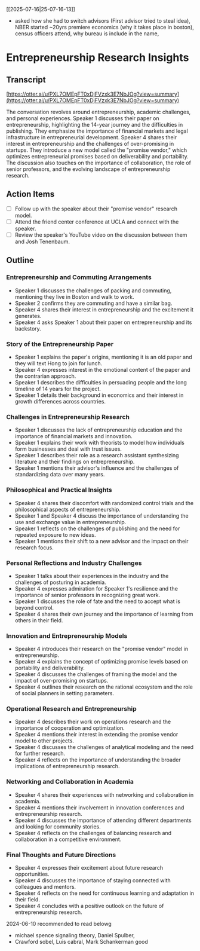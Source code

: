 [[2025-07-16|25-07-16-13]]

- asked how she had to switch advisors (First advisor tried to steal idea), 
NBER started ~20yrs premiere economics (why it takes place in boston), census officers attend, why bureau is include in the name, 

# Entrepreneurship Research Insights

## Transcript

[https://otter.ai/u/PXL7OMEpFT0xDjFVzxk3E7NbJOg?view=summary](https://otter.ai/u/PXL7OMEpFT0xDjFVzxk3E7NbJOg?view=summary)

The conversation revolves around entrepreneurship, academic challenges, and personal experiences. Speaker 1 discusses their paper on entrepreneurship, highlighting the 14-year journey and the difficulties in publishing. They emphasize the importance of financial markets and legal infrastructure in entrepreneurial development. Speaker 4 shares their interest in entrepreneurship and the challenges of over-promising in startups. They introduce a new model called the "promise vendor," which optimizes entrepreneurial promises based on deliverability and portability. The discussion also touches on the importance of collaboration, the role of senior professors, and the evolving landscape of entrepreneurship research.

## Action Items

- [ ] Follow up with the speaker about their "promise vendor" research model.
- [ ] Attend the friend center conference at UCLA and connect with the speaker.
- [ ] Review the speaker's YouTube video on the discussion between them and Josh Tenenbaum.

## Outline

### Entrepreneurship and Commuting Arrangements

- Speaker 1 discusses the challenges of packing and commuting, mentioning they live in Boston and walk to work.
- Speaker 2 confirms they are commuting and have a similar bag.
- Speaker 4 shares their interest in entrepreneurship and the excitement it generates.
- Speaker 4 asks Speaker 1 about their paper on entrepreneurship and its backstory.

### Story of the Entrepreneurship Paper

- Speaker 1 explains the paper's origins, mentioning it is an old paper and they will text Hong to join for lunch.
- Speaker 4 expresses interest in the emotional content of the paper and the contrarian approach.
- Speaker 1 describes the difficulties in persuading people and the long timeline of 14 years for the project.
- Speaker 1 details their background in economics and their interest in growth differences across countries.

### Challenges in Entrepreneurship Research

- Speaker 1 discusses the lack of entrepreneurship education and the importance of financial markets and innovation.
- Speaker 1 explains their work with theorists to model how individuals form businesses and deal with trust issues.
- Speaker 1 describes their role as a research assistant synthesizing literature and their findings on entrepreneurship.
- Speaker 1 mentions their advisor's influence and the challenges of standardizing data over many years.

### Philosophical and Practical Insights

- Speaker 4 shares their discomfort with randomized control trials and the philosophical aspects of entrepreneurship.
- Speaker 1 and Speaker 4 discuss the importance of understanding the use and exchange value in entrepreneurship.
- Speaker 1 reflects on the challenges of publishing and the need for repeated exposure to new ideas.
- Speaker 1 mentions their shift to a new advisor and the impact on their research focus.

### Personal Reflections and Industry Challenges

- Speaker 1 talks about their experiences in the industry and the challenges of posturing in academia.
- Speaker 4 expresses admiration for Speaker 1's resilience and the importance of senior professors in recognizing great work.
- Speaker 1 discusses the role of fate and the need to accept what is beyond control.
- Speaker 4 shares their own journey and the importance of learning from others in their field.

### Innovation and Entrepreneurship Models

- Speaker 4 introduces their research on the "promise vendor" model in entrepreneurship.
- Speaker 4 explains the concept of optimizing promise levels based on portability and deliverability.
- Speaker 4 discusses the challenges of framing the model and the impact of over-promising on startups.
- Speaker 4 outlines their research on the rational ecosystem and the role of social planners in setting parameters.

### Operational Research and Entrepreneurship

- Speaker 4 describes their work on operations research and the importance of cooperation and optimization.
- Speaker 4 mentions their interest in extending the promise vendor model to other projects.
- Speaker 4 discusses the challenges of analytical modeling and the need for further research.
- Speaker 4 reflects on the importance of understanding the broader implications of entrepreneurship research.

### Networking and Collaboration in Academia

- Speaker 4 shares their experiences with networking and collaboration in academia.
- Speaker 4 mentions their involvement in innovation conferences and entrepreneurship research.
- Speaker 4 discusses the importance of attending different departments and looking for community stories.
- Speaker 4 reflects on the challenges of balancing research and collaboration in a competitive environment.

### Final Thoughts and Future Directions

- Speaker 4 expresses their excitement about future research opportunities.
- Speaker 4 discusses the importance of staying connected with colleagues and mentors.
- Speaker 4 reflects on the need for continuous learning and adaptation in their field.
- Speaker 4 concludes with a positive outlook on the future of entrepreneurship research.


2024-06-10
recommended to read belowg
- michael spence signaling theory, Daniel Spulber,
- Crawford sobel, Luis cabral,  Mark Schankerman good 